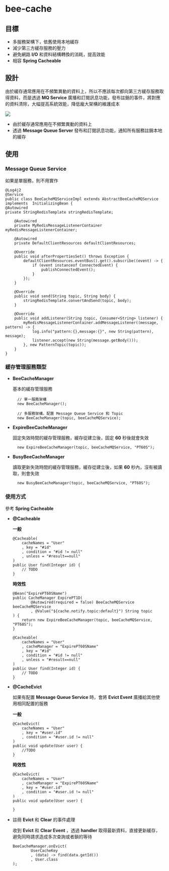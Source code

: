 # bee-cache

## 目標

* 多服務架構下，依舊使用本地緩存
* 減少第三方緩存服務的壓力
* 避免網路 __I/O__ 和資料結構轉換的消耗，提高效能
* 相容 __Spring Cacheable__


## 設計

由於緩存通常應用在不頻繁異動的資料上，所以不應該每次都向第三方緩存服務取得資料，而是透過 __MQ Service__ 廣播和訂閱訊息功能，發布註銷的事件，將對應的資料清除，大幅提高系統效能，降低龐大架構的維護成本

![](https://babyblue94520.github.io/bee-cache/images/bee-cache.png)

* 由於緩存通常應用在不頻繁異動的資料上
* 透過 __Message Queue Server__ 發布和訂閱訊息功能，通知所有服務註銷本地的緩存

## 使用

### Message Queue Service

如果是單服務，則不用實作

    @Log4j2
    @Service
    public class BeeCacheMQServiceImpl extends AbstractBeeCacheMQService implements  InitializingBean {
    @Autowired
    private StringRedisTemplate stringRedisTemplate;
    
        @Autowired
        private MyRedisMessageListenerContainer myRedisMessageListenerContainer;
    
        @Autowired
        private DefaultClientResources defaultClientResources;
    
        @Override
        public void afterPropertiesSet() throws Exception {
            defaultClientResources.eventBus().get().subscribe((event) -> {
                if (event instanceof ConnectedEvent) {
                    publishConnectedEvent();
                }
            });
        }
    
        @Override
        public void send(String topic, String body) {
            stringRedisTemplate.convertAndSend(topic, body);
        }
    
        @Override
        public void addListener(String topic, Consumer<String> listener) {
            myRedisMessageListenerContainer.addMessageListener((message, pattern) -> {
                log.info("pattern:{},message:{}", new String(pattern), message);
                listener.accept(new String(message.getBody()));
            }, new PatternTopic(topic));
        }
    }


### 緩存管理服務類型

* __BeeCacheManager__ 
    
    基本的緩存管理服務

        // 單一服務架構
        new BeeCacheManager();

        // 多服務架構，配置 Message Queue Service 和 Topic
        new BeeCacheManager(topic, beeCacheMQService);
  

* __ExpireBeeCacheManager__

    固定失效時間的緩存管理服務，緩存從建立後，固定 __60__ 秒後就會失效

        new ExpireBeeCacheManager(topic, beeCacheMQService, "PT60S");

* __BusyBeeCacheManager__

    讀取更新失效時間的緩存管理服務，緩存從建立後，如果 __60__ 秒內，沒有被讀取，則會失效

        new BusyBeeCacheManager(topic, beeCacheMQService, "PT60S");


### 使用方式

參考 __Spring Cacheable__

* __@Cacheable__

  __一般__
  
      @Cacheable(
          cacheNames = "User"
          , key = "#id"
          , condition = "#id != null"
          , unless = "#result==null"
      )
      public User find(Integer id) {
          // TODO
      }

  __時效性__
  
      @Bean("ExpirePT60SName")
      public CacheManager ExpirePT1D(
              @Autowired(required = false) BeeCacheMQService beeCacheMQService
              , @Value("${cache.notify.topic:default}") String topic
      ) {
          return new ExpireBeeCacheManager(topic, beeCacheMQService, "PT60S");
      }
  
      @Cacheable(
          cacheNames = "User"
          , cacheManager = "ExpirePT60SName"
          , key = "#id"
          , condition = "#id != null"
          , unless = "#result==null"
      )
      public User find(Integer id) {
          // TODO
      }

* __@CacheEvict__

  如果有配置 __Message Queue Service__ 時，會將 __Evict Event__ 廣播給其他使用相同配置的服務

    __一般__
    
      @CacheEvict(
          cacheNames = "User"
          , key = "#user.id"
          , condition = "#user.id != null"
      )
      public void update(User user) {
          //TODO
      }
  
    __時效性__
    
      @CacheEvict(
          cacheNames = "User"
          , cacheManager = "ExpirePT60SName"
          , key = "#user.id"
          , condition = "#user.id != null"
      )
      public void update(User user) {
      
      }

* 註冊 __Evict__ 和 __Clear__ 的事件處理
  
  收到 __Evict__ 和 __Clear Event__ ，透過 __handler__ 取得最新資料，直接更新緩存，避免同時請求造成多次查詢或者鎖的等待

      BeeCacheManager.onEvict(
              UserCacheKey
              , (data) -> find(data.getId())
              , User.class
      );
